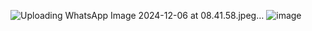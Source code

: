 ![Uploading WhatsApp Image 2024-12-06 at 08.41.58.jpeg…]()
![image](https://github.com/user-attachments/assets/6fd2819e-fbe0-4fd6-b654-592e37f932a9)
